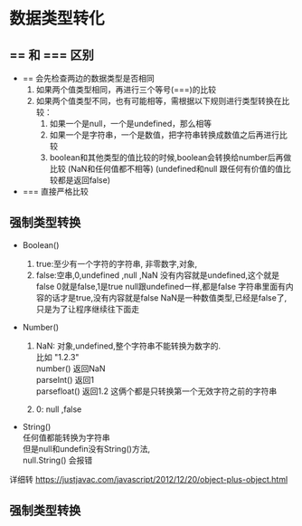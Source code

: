 #  数据类型转化
## == 和 === 区别   
* == 会先检查两边的数据类型是否相同  
    1. 如果两个值类型相同，再进行三个等号(===)的比较
    2. 如果两个值类型不同，也有可能相等，需根据以下规则进行类型转换在比较：
        1. 如果一个是null，一个是undefined，那么相等
        2. 如果一个是字符串，一个是数值，把字符串转换成数值之后再进行比较 
        3. boolean和其他类型的值比较的时候,boolean会转换给number后再做比较
    (NaN和任何值都不相等)
    (undefined和null 跟任何有价值的值比较都是返回false)
* === 直接严格比较
## 强制类型转换
* Boolean()  
    1. true:至少有一个字符的字符串, 非零数字,对象,  
    2. false:空串,0,undefined ,null ,NaN
     没有内容就是undefined,这个就是false
     0就是false,1是true
     null跟undefined一样,都是false
     字符串里面有内容的话才是true,没有内容就是false
     NaN是一种数值类型,已经是false了,只是为了让程序继续往下面走

* Number()  
    1. NaN: 对象,undefined,整个字符串不能转换为数字的.  
    比如
    "1.2.3"  
    number()   返回NaN  
    parseInt()  返回1   
    parsefloat() 返回1.2  这俩个都是只转换第一个无效字符之前的字符串
    
    2. 0: null ,false

* String()  
任何值都能转换为字符串  
但是null和undefin没有String()方法,  
null.String() 会报错  

详细转 https://justjavac.com/javascript/2012/12/20/object-plus-object.html
## 强制类型转换
<!-- * 转换为string 
方式一: 调用xxx的yyy方法,就是xxx.yyy()
var a = 123;
a.toString();
console.log(a); 结果:123
该方法不会影响原来的变量,会将转换的结果返回,var b = a.toString();
console.log(b);// 结果: " 123 "
**null和undefined** 两个值没有toString方法
方式二:调用String()函数,将转换的数据作为参数传给函数
var a = 123 ;
a = string(a);
console.log(a);// "123"
使用String()函数做强制类型转化时,对于number和boolean实际上就是调用的toString()方法,
转换为Number：
方式一：使用Number()函数
              var  a="123";
              a=Number(a);
              console.log(typeof  a);     结果：number
    如果：
            var  a="abc";
           a=Number(a);
           console.log(a);    结果：NaN
如果是纯数字的字符串，则直接转换为数字，如果字符串中有非数字的内容，则转换为NaN,如果字符串是一个空串或者是一个全是空格的字符串，则转换为0；
Number(true)="1"     Number(Null)=0   Number(undefined)="NaN"
方式二：parseInt()   parseFloat()   专门用来对付字符串

           var  a = "123px";
            a=parseInt(a);
           console.log(typeof a);    结果：number
           console.log(a);               结果：123 
          var b=true;
           b=parseInt(b);
           console.log(typeof b);    结果：number
           console.log(b);               结果：NaN
如果对非string使用parseInt()或parseFloat()它会先将其转换为string，然后再操作。

转换为Boolean：
使用Boolean()函数
        var a= 123;
        a=Boolean(a);
       console.log(typeof a);   结果：boolean
       console.log(a);              结果：true
除了0、NaN、空串、null、undefined其余都是true。对象也会转换为true -->

